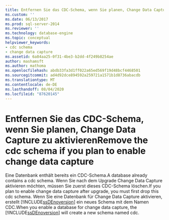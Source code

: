 ```yaml
---
title: Entfernen Sie das CDC-Schema, wenn Sie planen, Change Data Capture zu aktivieren | Microsoft-Dokumentation
ms.custom: ''
ms.date: 06/13/2017
ms.prod: sql-server-2014
ms.reviewer: ''
ms.technology: database-engine
ms.topic: conceptual
helpviewer_keywords:
- cdc schema
- change data capture
ms.assetid: 6a84aa25-0f31-4be3-b2dd-4f249b8254ae
author: mashamsft
ms.author: mathoma
ms.openlocfilehash: abdb33fa3d1ff022a65ed569f19d48bcf4468501
ms.sourcegitcommit: ad4d92dce894592a259721a1571b1d8736abacdb
ms.translationtype: MT
ms.contentlocale: de-DE
ms.lasthandoff: 08/04/2020
ms.locfileid: "87620145"
---
```

# <a name="remove-the-cdc-schema-if-you-plan-to-enable-change-data-capture"></a><span data-ttu-id="eda9b-102">Entfernen Sie das CDC-Schema, wenn Sie planen, Change Data Capture zu aktivieren</span><span class="sxs-lookup"><span data-stu-id="eda9b-102">Remove the cdc schema if you plan to enable change data capture</span></span>
  <span data-ttu-id="eda9b-103">Eine Datenbank enthält bereits ein CDC-Schema.</span><span class="sxs-lookup"><span data-stu-id="eda9b-103">A database already contains a cdc schema.</span></span> <span data-ttu-id="eda9b-104">Wenn Sie nach dem Upgrade Change Data Capture aktivieren möchten, müssen Sie zuerst dieses CDC-Schema löschen.</span><span class="sxs-lookup"><span data-stu-id="eda9b-104">If you plan to enable change data capture after upgrade, you must first drop this cdc schema.</span></span> <span data-ttu-id="eda9b-105">Wenn Sie eine Datenbank für Change Data Capture aktivieren, erstellt [!INCLUDE[ssDEnoversion](../../includes/ssdenoversion-md.md)] ein neues Schema mit dem Namen CDC.</span><span class="sxs-lookup"><span data-stu-id="eda9b-105">When you enable a database for change data capture, the [!INCLUDE[ssDEnoversion](../../includes/ssdenoversion-md.md)] will create a new schema named cdc.</span></span>  
  
  
